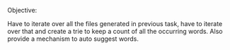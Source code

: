 Objective:

Have to iterate over all the files generated in previous task, have to iterate over that and create a trie to keep a count of all the occurring words. Also provide a mechanism to auto suggest words.



